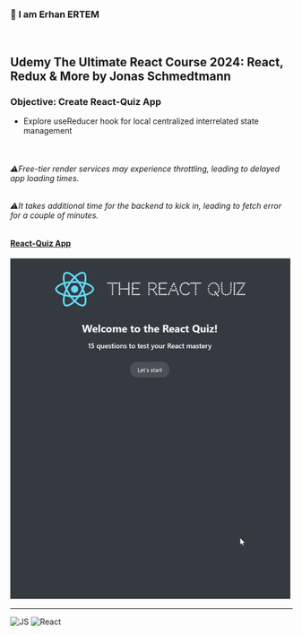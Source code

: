 ### 👋 **I am Erhan ERTEM**

&emsp;

## Udemy The Ultimate React Course 2024: React, Redux & More by Jonas Schmedtmann

### **Objective:** Create React-Quiz App

- Explore useReducer hook for local centralized interrelated state management

&emsp;

###### ⚠️Free-tier render services may experience throttling, leading to delayed app loading times.

###### ⚠️It takes additional time for the backend to kick in, leading to fetch error for a couple of minutes.

#### [React-Quiz App](https://react-quiz-erhan-ertem.onrender.com)

<img src="./screenshot.webp" width="500px"/>

---

![JS](https://img.shields.io/badge/JavaScript-323330?style=square&logo=javascript&logoColor=F7DF1E)
![React](https://img.shields.io/badge/React-20232A?style=square&logo=react&logoColor=61DAF)
